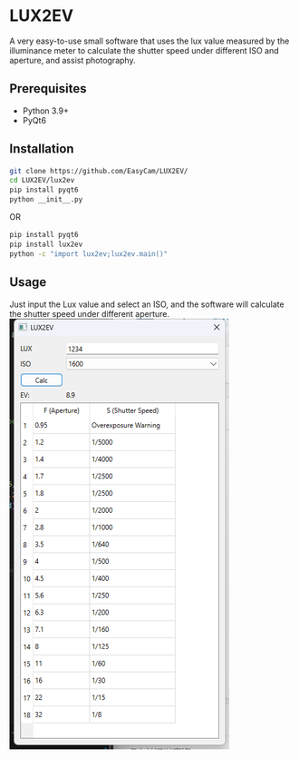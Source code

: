 # LUX2EV

A very easy-to-use small software that uses the lux value measured by the illuminance meter to calculate the shutter speed under different ISO and aperture, and assist photography.


## Prerequisites

- Python 3.9+
- PyQt6

## Installation

```Bash
git clone https://github.com/EasyCam/LUX2EV/
cd LUX2EV/lux2ev
pip install pyqt6
python __init__.py
```

OR 

```Bash
pip install pyqt6
pip install lux2ev
python -c "import lux2ev;lux2ev.main()"
```

## Usage

Just input the Lux value and select an ISO, and the software will calculate the shutter speed under different aperture.
![](./images/Screenshot.png)